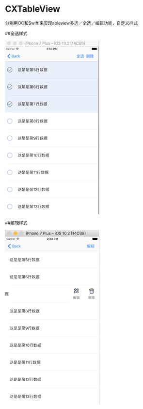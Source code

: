 # CXTableView

分别用OC和Swiftl来实现ableview多选／全选／编辑功能，自定义样式


##全选样式

![全选样式](https://github.com/cangxue/CXTableView/blob/master/CXTableView/screencapture/%E5%B1%8F%E5%B9%95%E5%BF%AB%E7%85%A7%202017-03-22%20%E4%B8%8B%E5%8D%882.57.37.png?raw=true)


##编辑样式

![编辑样式](https://github.com/cangxue/CXTableView/blob/master/CXTableView/screencapture/%E5%B1%8F%E5%B9%95%E5%BF%AB%E7%85%A7%202017-03-22%20%E4%B8%8B%E5%8D%882.58.12.png?raw=true)